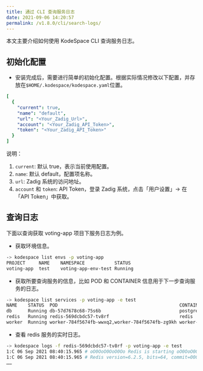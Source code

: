 ```yaml
---
title: 通过 CLI 查询服务日志
date: 2021-09-06 14:20:57
permalink: /v1.8.0/cli/search-logs/
---
```


本文主要介绍如何使用 KodeSpace CLI 查询服务日志。

## 初始化配置

* 安装完成后，需要进行简单的初始化配置。根据实际情况修改以下配置，并存放在`$HOME/.kodespace/kodespace.yaml`位置。


```yaml
[
  {
    "current": true,
    "name": "default",
    "url": "<Your_Zadig_Url>",
    "account": "<Your_Zadig_API_Token>",
    "token": "<Your_Zadig_API_Token>"
  }
]

```
说明：
1. `current`: 默认 true，表示当前使用配置。
2. `name`: 默认 default，配置项名称。
3. `url`: Zadig 系统的访问地址。
4. `account` 和 `token`: API Token，登录 Zadig 系统，点击「用户设置」-> 在「API Token」中获取。

## 查询日志

下面以查询获取 voting-app 项目下服务日志为例。

* 获取环境信息。

```bash
-> kodespace list envs -p voting-app
PROJECT   	NAME	NAMESPACE          	STATUS
voting-app	test	voting-app-env-test	Running
```

* 获取所要查询服务的信息，比如 POD 和 CONTAINER 信息用于下一步查询服务的日志。

```bash
-> kodespace list services -p voting-app -e test
NAME  	STATUS 	POD                                            	CONTAINER
db    	Running	db-57d7678c68-75s6b                            	postgres
redis 	Running	redis-569dcbdc57-tv8rf                         	redis
worker	Running	worker-784f5674fb-wwxq2,worker-784f5674fb-zg9kh	worker-e2e
```

* 查看 redis 服务的实时日志。

``` bash
-> kodespace logs -f redis-569dcbdc57-tv8rf -p voting-app -e test
1:C 06 Sep 2021 08:40:15.965 # oO0OoO0OoO0Oo Redis is starting oO0OoO0OoO0Oo
1:C 06 Sep 2021 08:40:15.965 # Redis version=6.2.5, bits=64, commit=00000000, modified=0, pid=1, just started
……
```